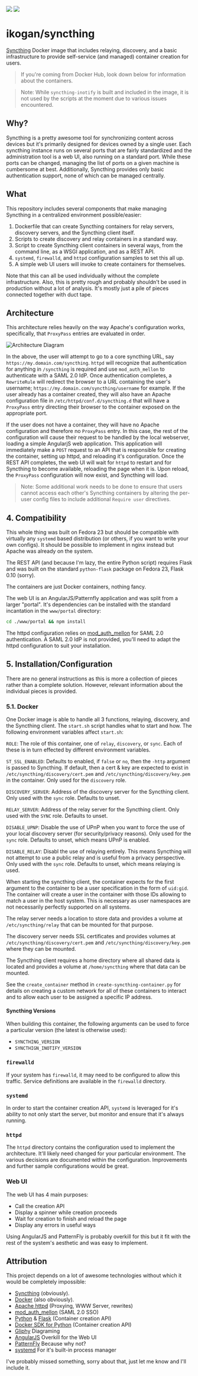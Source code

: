 [![](https://images.microbadger.com/badges/image/ikogan/syncthing.svg)](https://microbadger.com/images/ikogan/syncthing "Get your own image badge on microbadger.com")
[![](https://images.microbadger.com/badges/version/ikogan/syncthing.svg)](https://microbadger.com/images/ikogan/syncthing "Get your own version badge on microbadger.com")

ikogan/syncthing
===================

[Syncthing](http://syncthing.net/) Docker image that includes relaying, discovery, and a basic
infrastructure to provide self-service (and managed) container creation for users.

> If you're coming from Docker Hub, look down below for information about the
> containers.

> Note: While `syncthing-inotify` is built and included in the image, it is not
> used by the scripts at the moment due to various issues encountered.

##  Why?

Syncthing is a pretty awesome tool for synchronizing content across devices but it's primarily
designed for devices owned by a single user. Each syncthing instance runs on several ports
that are fairly standardized and the administration tool is a web UI, also running on a
standard port. While these ports can be changed, managing the list of ports on a given machine
is cumbersome at best. Additionally, Syncthing provides only basic authentication support, none
of which can be managed centrally.

##  What

This repository includes several components that make managing Syncthing
in a centralized environment possible/easier:

1. Dockerfile that can create Syncthing containers for relay servers,
    discovery servers, and the Syncthing client itself.
2. Scripts to create discovery and relay containers in a standard way.
3. Script to create Syncthing client containers in several ways, from
    the command line, as a WSGI application, and as a REST API.
4. `systemd`, `firewalld`, and `httpd` configuration samples
    to set this all up.
5. A simple web UI users will invoke to create containers for
    themselves.

Note that this can all be used individually without the complete
infrastructure. Also, this is pretty rough and probably shouldn't be
used in production without a lot of analysis. It's mostly just a pile
of pieces connected together with duct tape.

##  Architecture

This architecture relies heavily on the way Apache's configuration
works, specifically, that `ProxyPass` entries are evaluated in order.

![Architecture Diagram](https://github.com/ikogan/docker-syncthing/raw/master/syncthing-diagram.png)

In the above, the user will attempt to go to a core syncthing URL,
say `https://my.domain.com/syncthing`. `httpd` will recognize that 
authentication for anything in `/syncthing` is required and use
`mod_auth_mellon` to authenticate with a SAML 2.0 IdP. Once authentication
completes, a `RewriteRule` will redirect the browser to a URL containing
the user's username; `https://my.domain.com/syncthing/username` for
example. If the user already has a container created, they will also
have an Apache configuration file in `/etc/httpd/conf.d/syncthing.d`
that will have a `ProxyPass` entry directing their browser to the container
exposed on the appropriate port.

If the user does not have a container, they will have no Apache
configuration and therefore no `ProxyPass` entry. In this case, the
rest of the configuration will cause their request to be handled
by the local webserver, loading a simple AngularjS web application.
This application will immediately make a `POST` request to an API
that is responsible for creating the container, setting up httpd,
and reloading it's configuration. Once the REST API completes, the
web UI will wait for `httpd` to restart and for Syncthing to become
available, reloading the page when it is. Upon reload, the `ProxyPass`
configuration will now exist, and Syncthing will load.

> Note: Some additional work needs to be done to ensure that users cannot
> access each other's Syncthing containers by altering the per-user
> config files to include additional `Require user` directives.

##  4. Compatibility

This whole thing was built on Fedora 23 but should be compatible
with virtually any `systemd` based distribution (or others, if you
want to write your own configs). It should be possible to implement
in nginx instead but Apache was already on the system.

The REST API (and because I'm lazy, the entire Python script) requires
Flask and was built on the standard `python-flask` package on 
Fedora 23, Flask 0.10 (sorry).

The containers are just Docker containers, nothing fancy.

The web UI is an AngularJS/Patternfly application and was split from
a larger "portal". It's dependencies can be installed with the standard
incantation in the `www/portal` directory:

```bash
cd ./www/portal && npm install
```

The httpd configuration relies on
[mod_auth_mellon](https://github.com/UNINETT/mod_auth_mellon) for
SAML 2.0 authentication. A SAML 2.0 IdP is not provided, you'll need
to adapt the httpd configuration to suit your installation.

##  5. Installation/Configuration

There are no general instructions as this is more a collection of
pieces rather than a complete solution. However, relevant information
about the individual pieces is provided.

###  5.1. Docker

One Docker image is able to handle all 3 functions, relaying, discovery,
and the Syncthing client. The `start.sh` script handles what to start
and how. The following environment variables affect `start.sh`:

`ROLE`: The role of this container, one of `relay`, `discovery`, or `sync`.
Each of these is in turn effected by different environment variables.

`ST_SSL_ENABLED`: Defaults to enabled, if `false` or `no`, then the `-http`
argument is passed to Syncthing. If default, then a cert & key are expected
to exist in `/etc/syncthing/discovery/cert.pem` and
`/etc/syncthing/discovery/key.pem` in the container. Only used for the
`discovery` role.

`DISCOVERY_SERVER`: Address of the discovery server for the Syncthing
client. Only used with the `sync` role. Defaults to unset.

`RELAY_SERVER`: Address of the relay server for the Syncthing client.
Only used with the `SYNC` role. Defaults to unset.

`DISABLE_UPNP`: Disable the use of UPnP when you want to force the use
of your local discovery server (for security/privacy reasons). Only used
for the `sync` role. Defaults to unset, which means UPnP is enabled.

`DISABLE_RELAY`: Disabl the use of relaying entirely. This means Syncthing
will not attempt to use a public relay and is useful from a privacy
perspective. Only used with the `sync` role. Defaults to unset, which
means relaying is used.

When starting the syncthing client, the container expects for the first
argument to the container to be a user specification in the form of
`uid:gid`. The container will create a user in the container with those
IDs allowing to match a user in the host system. This is necessary as
user namespaces are not necessarily perfectly supported on all systems.

The relay server needs a location to store data and provides a volume
at `/etc/syncthing/relay` that can be mounted for that purpose.

The discovery server needs SSL certificates and provides volumes at
`/etc/syncthing/discovery/cert.pem` and `/etc/syncthing/discovery/key.pem`
where they can be mounted.

The Syncthing client requires a home directory where all shared data
is located and provides a volume at `/home/syncthing` where that data
can be mounted.

See the `create_container` method in `create-syncthing-container.py`
for details on creating a custom network for all of these containers
to interact and to allow each user to be assigned a specific IP address.

#### Syncthing Versions

When building this container, the following arguments can be used to
force a particular version (the latest is otherwise used):

- `SYNCTHING_VERSION`
- `SYNCTHIGN_INOTIFY_VERSION`

### `firewalld`

If your system has `firewalld`, it may need to be configured to allow
this traffic. Service definitions are available in the `firewalld`
directory.

### `systemd`

In order to start the container creation API, `systemd` is leveraged
for it's ability to not only start the server, but monitor and ensure
that it's always running.

### `httpd`

The `httpd` directory contains the configuration used to implement the
architecture. It'll likely need changed for your particular environment.
The various decisions are documented within the configuration. Improvements
and further sample configurations would be great.

### Web UI

The web UI has 4 main purposes:

- Call the creation API
- Display a spinner while creation proceeds
- Wait for creation to finish and reload the page
- Display any errors in useful ways

Using AngularJS and PatternFly is probably overkill for this but it
fit with the rest of the system's aesthetic and was easy to implement.

## Attribution

This project depends on a lot of awesome technologies without which
it would be completely impossible:

- [Syncthing](https://syncthing.net/) (obviously).
- [Docker](https://www.docker.com/) (also obviously).
- [Apache httpd](https://httpd.apache.org/) (Proxying, WWW Server, rewrites)
- [mod_auth_mellon](https://github.com/UNINETT/mod_auth_mellon) (SAML 2.0 SSO)
- [Python](https://www.python.org/) & [Flask](http://flask.pocoo.org/) (Container creation API)
- [Docker SDK for Python](https://github.com/docker/docker-py) (Container creation API)
- [Gliphy](https://www.gliffy.com/) Diagraming
- [AngularJS](https://angularjs.org/) Overkill for the Web UI
- [PatternFly](https://www.patternfly.org/) Because why not?
- [systemd](https://www.freedesktop.org/wiki/Software/systemd/) For it's built-in process manager

I've probably missed something, sorry about that, just let me know and I'll include it.